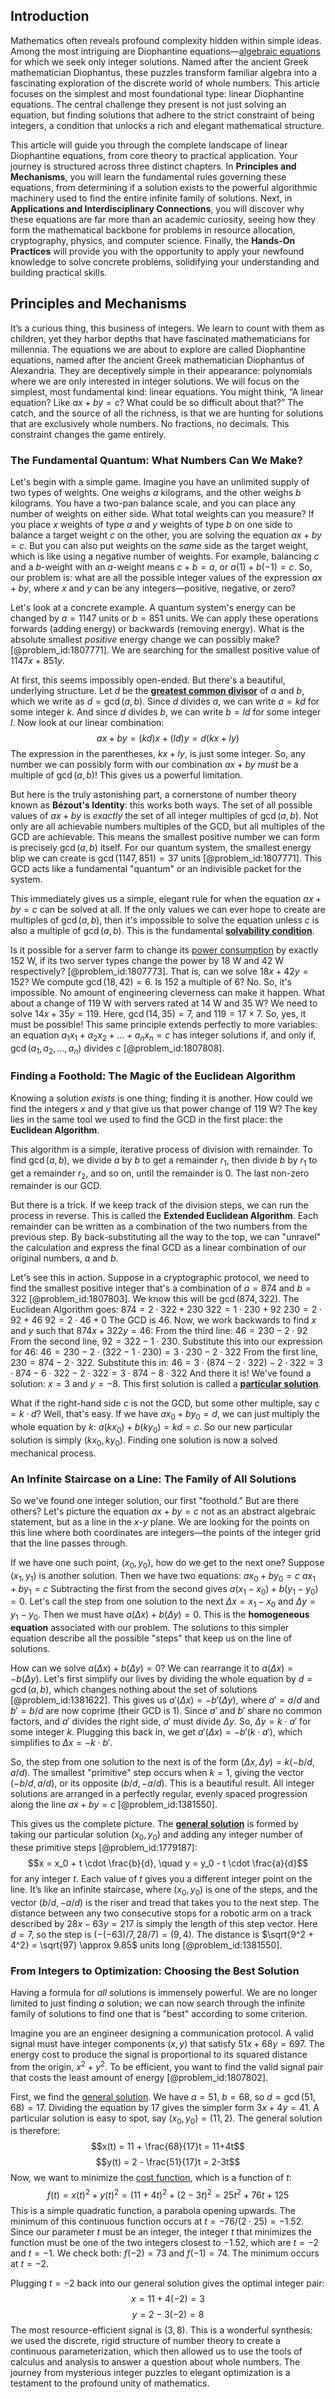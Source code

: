 ## Introduction
Mathematics often reveals profound complexity hidden within simple ideas. Among the most intriguing are Diophantine equations—[algebraic equations](@article_id:272171) for which we seek only integer solutions. Named after the ancient Greek mathematician Diophantus, these puzzles transform familiar algebra into a fascinating exploration of the discrete world of whole numbers. This article focuses on the simplest and most foundational type: linear Diophantine equations. The central challenge they present is not just solving an equation, but finding solutions that adhere to the strict constraint of being integers, a condition that unlocks a rich and elegant mathematical structure.

This article will guide you through the complete landscape of linear Diophantine equations, from core theory to practical application. Your journey is structured across three distinct chapters. In **Principles and Mechanisms**, you will learn the fundamental rules governing these equations, from determining if a solution exists to the powerful algorithmic machinery used to find the entire infinite family of solutions. Next, in **Applications and Interdisciplinary Connections**, you will discover why these equations are far more than an academic curiosity, seeing how they form the mathematical backbone for problems in resource allocation, cryptography, physics, and computer science. Finally, the **Hands-On Practices** will provide you with the opportunity to apply your newfound knowledge to solve concrete problems, solidifying your understanding and building practical skills.

## Principles and Mechanisms

It’s a curious thing, this business of integers. We learn to count with them as children, yet they harbor depths that have fascinated mathematicians for millennia. The equations we are about to explore are called Diophantine equations, named after the ancient Greek mathematician Diophantus of Alexandria. They are deceptively simple in their appearance: polynomials where we are only interested in integer solutions. We will focus on the simplest, most fundamental kind: linear equations. You might think, “A linear equation? Like $ax + by = c$? What could be so difficult about that?” The catch, and the source of all the richness, is that we are hunting for solutions that are exclusively whole numbers. No fractions, no decimals. This constraint changes the game entirely.

### The Fundamental Quantum: What Numbers Can We Make?

Let's begin with a simple game. Imagine you have an unlimited supply of two types of weights. One weighs $a$ kilograms, and the other weighs $b$ kilograms. You have a two-pan balance scale, and you can place any number of weights on either side. What total weights can you measure? If you place $x$ weights of type $a$ and $y$ weights of type $b$ on one side to balance a target weight $c$ on the other, you are solving the equation $ax + by = c$. But you can also put weights on the *same* side as the target weight, which is like using a negative number of weights. For example, balancing $c$ and a $b$-weight with an $a$-weight means $c+b=a$, or $a(1) + b(-1) = c$. So, our problem is: what are all the possible integer values of the expression $ax + by$, where $x$ and $y$ can be any integers—positive, negative, or zero?

Let's look at a concrete example. A quantum system's energy can be changed by $a=1147$ units or $b=851$ units. We can apply these operations forwards (adding energy) or backwards (removing energy). What is the absolute smallest *positive* energy change we can possibly make? [@problem_id:1807771]. We are searching for the smallest positive value of $1147x + 851y$.

At first, this seems impossibly open-ended. But there's a beautiful, underlying structure. Let $d$ be the **[greatest common divisor](@article_id:142453)** of $a$ and $b$, which we write as $d = \gcd(a, b)$. Since $d$ divides $a$, we can write $a = kd$ for some integer $k$. And since $d$ divides $b$, we can write $b = ld$ for some integer $l$. Now look at our linear combination:
$$ax + by = (kd)x + (ld)y = d(kx + ly)$$
The expression in the parentheses, $kx + ly$, is just some integer. So, any number we can possibly form with our combination $ax+by$ *must* be a multiple of $\gcd(a, b)$! This gives us a powerful limitation.

But here is the truly astonishing part, a cornerstone of number theory known as **Bézout's Identity**: this works both ways. The set of all possible values of $ax+by$ is *exactly* the set of all integer multiples of $\gcd(a, b)$. Not only are all achievable numbers multiples of the GCD, but all multiples of the GCD are achievable. This means the smallest positive number we can form is precisely $\gcd(a, b)$ itself. For our quantum system, the smallest energy blip we can create is $\gcd(1147, 851) = 37$ units [@problem_id:1807771]. This GCD acts like a fundamental "quantum" or an indivisible packet for the system.

This immediately gives us a simple, elegant rule for when the equation $ax+by=c$ can be solved at all. If the only values we can ever hope to create are multiples of $\gcd(a, b)$, then it's impossible to solve the equation unless $c$ is also a multiple of $\gcd(a, b)$. This is the fundamental **[solvability condition](@article_id:166961)**.

Is it possible for a server farm to change its [power consumption](@article_id:174423) by exactly $152$ W, if its two server types change the power by $18$ W and $42$ W respectively? [@problem_id:1807773]. That is, can we solve $18x+42y = 152$? We compute $\gcd(18, 42) = 6$. Is $152$ a multiple of $6$? No. So, it's impossible. No amount of engineering cleverness can make it happen. What about a change of $119$ W with servers rated at $14$ W and $35$ W? We need to solve $14x+35y = 119$. Here, $\gcd(14, 35) = 7$, and $119 = 17 \times 7$. So, yes, it must be possible! This same principle extends perfectly to more variables: an equation $a_1x_1 + a_2x_2 + \dots + a_nx_n = c$ has integer solutions if, and only if, $\gcd(a_1, a_2, \dots, a_n)$ divides $c$ [@problem_id:1807808].

### Finding a Foothold: The Magic of the Euclidean Algorithm

Knowing a solution *exists* is one thing; finding it is another. How could we find the integers $x$ and $y$ that give us that power change of $119$ W? The key lies in the same tool we used to find the GCD in the first place: the **Euclidean Algorithm**.

This algorithm is a simple, iterative process of division with remainder. To find $\gcd(a, b)$, we divide $a$ by $b$ to get a remainder $r_1$, then divide $b$ by $r_1$ to get a remainder $r_2$, and so on, until the remainder is $0$. The last non-zero remainder is our GCD.

But there is a trick. If we keep track of the division steps, we can run the process in reverse. This is called the **Extended Euclidean Algorithm**. Each remainder can be written as a combination of the two numbers from the previous step. By back-substituting all the way to the top, we can "unravel" the calculation and express the final GCD as a linear combination of our original numbers, $a$ and $b$.

Let's see this in action. Suppose in a cryptographic protocol, we need to find the smallest positive integer that's a combination of $a=874$ and $b=322$ [@problem_id:1807803]. We know this will be $\gcd(874, 322)$.
The Euclidean Algorithm goes:
$874 = 2 \cdot 322 + 230$
$322 = 1 \cdot 230 + 92$
$230 = 2 \cdot 92 + 46$
$92 = 2 \cdot 46 + 0$
The GCD is $46$. Now, we work backwards to find $x$ and $y$ such that $874x+322y=46$:
From the third line: $46 = 230 - 2 \cdot 92$
From the second line, $92 = 322 - 1 \cdot 230$. Substitute this into our expression for 46:
$46 = 230 - 2 \cdot (322 - 1 \cdot 230) = 3 \cdot 230 - 2 \cdot 322$
From the first line, $230 = 874 - 2 \cdot 322$. Substitute this in:
$46 = 3 \cdot (874 - 2 \cdot 322) - 2 \cdot 322 = 3 \cdot 874 - 6 \cdot 322 - 2 \cdot 322 = 3 \cdot 874 - 8 \cdot 322$
And there it is! We've found a solution: $x=3$ and $y=-8$. This first solution is called a **[particular solution](@article_id:148586)**.

What if the right-hand side $c$ is not the GCD, but some other multiple, say $c = k \cdot d$? Well, that's easy. If we have $ax_0 + by_0 = d$, we can just multiply the whole equation by $k$: $a(kx_0) + b(ky_0) = kd = c$. So our new particular solution is simply $(kx_0, ky_0)$. Finding one solution is now a solved mechanical process.

### An Infinite Staircase on a Line: The Family of All Solutions

So we've found one integer solution, our first "foothold." But are there others? Let's picture the equation $ax+by=c$ not as an abstract algebraic statement, but as a line in the $x$-$y$ plane. We are looking for the points on this line where both coordinates are integers—the points of the integer grid that the line passes through.

If we have one such point, $(x_0, y_0)$, how do we get to the next one? Suppose $(x_1, y_1)$ is another solution. Then we have two equations:
$ax_0 + by_0 = c$
$ax_1 + by_1 = c$
Subtracting the first from the second gives $a(x_1-x_0) + b(y_1-y_0) = 0$. Let's call the step from one solution to the next $\Delta x = x_1 - x_0$ and $\Delta y = y_1-y_0$. Then we must have $a(\Delta x) + b(\Delta y) = 0$. This is the **homogeneous equation** associated with our problem. The solutions to this simpler equation describe all the possible "steps" that keep us on the line of solutions.

How can we solve $a(\Delta x) + b(\Delta y) = 0$? We can rearrange it to $a(\Delta x) = -b(\Delta y)$. Let's first simplify our lives by dividing the whole equation by $d = \gcd(a, b)$, which changes nothing about the set of solutions [@problem_id:1381622]. This gives us $a'(\Delta x) = -b'(\Delta y)$, where $a' = a/d$ and $b'=b/d$ are now coprime (their GCD is 1). Since $a'$ and $b'$ share no common factors, and $a'$ divides the right side, $a'$ must divide $\Delta y$. So, $\Delta y = k \cdot a'$ for some integer $k$. Plugging this back in, we get $a'(\Delta x) = -b'(k \cdot a')$, which simplifies to $\Delta x = -k \cdot b'$.

So, the step from one solution to the next is of the form $(\Delta x, \Delta y) = k(-b/d, a/d)$. The smallest "primitive" step occurs when $k=1$, giving the vector $(-b/d, a/d)$, or its opposite $(b/d, -a/d)$. This is a beautiful result. All integer solutions are arranged in a perfectly regular, evenly spaced progression along the line $ax+by=c$ [@problem_id:1381550].

This gives us the complete picture. The **[general solution](@article_id:274512)** is formed by taking our particular solution $(x_0, y_0)$ and adding any integer number of these primitive steps [@problem_id:1779187]:
$$x = x_0 + t \cdot \frac{b}{d}, \quad y = y_0 - t \cdot \frac{a}{d}$$
for any integer $t$. Each value of $t$ gives you a different integer point on the line. It’s like an infinite staircase, where $(x_0, y_0)$ is one of the steps, and the vector $(b/d, -a/d)$ is the riser and tread that takes you to the next step. The distance between any two consecutive stops for a robotic arm on a track described by $28x-63y=217$ is simply the length of this step vector. Here $d=7$, so the step is $( -(-63)/7, 28/7 ) = (9, 4)$. The distance is $\sqrt{9^2 + 4^2} = \sqrt{97} \approx 9.85$ units long [@problem_id:1381550].

### From Integers to Optimization: Choosing the Best Solution

Having a formula for *all* solutions is immensely powerful. We are no longer limited to just finding *a* solution; we can now search through the infinite family of solutions to find one that is "best" according to some criterion.

Imagine you are an engineer designing a communication protocol. A valid signal must have integer components $(x, y)$ that satisfy $51x+68y=697$. The energy cost to produce the signal is proportional to its squared distance from the origin, $x^2+y^2$. To be efficient, you want to find the valid signal pair that costs the least amount of energy [@problem_id:1807802].

First, we find the [general solution](@article_id:274512). We have $a=51$, $b=68$, so $d=\gcd(51, 68)=17$. Dividing the equation by $17$ gives the simpler form $3x+4y=41$. A particular solution is easy to spot, say $(x_0, y_0) = (11, 2)$. The general solution is therefore:
$$x(t) = 11 + \frac{68}{17}t = 11+4t$$
$$y(t) = 2 - \frac{51}{17}t = 2-3t$$
Now, we want to minimize the [cost function](@article_id:138187), which is a function of $t$:
$$f(t) = x(t)^2 + y(t)^2 = (11+4t)^2 + (2-3t)^2 = 25t^2 + 76t + 125$$
This is a simple quadratic function, a parabola opening upwards. The minimum of this continuous function occurs at $t = -76/(2 \cdot 25) = -1.52$. Since our parameter $t$ must be an integer, the integer $t$ that minimizes the function must be one of the two integers closest to $-1.52$, which are $t=-2$ and $t=-1$. We check both: $f(-2)=73$ and $f(-1)=74$. The minimum occurs at $t=-2$.

Plugging $t=-2$ back into our general solution gives the optimal integer pair:
$$x = 11+4(-2) = 3$$
$$y = 2-3(-2) = 8$$
The most resource-efficient signal is $(3, 8)$. This is a wonderful synthesis: we used the discrete, rigid structure of number theory to create a continuous parameterization, which then allowed us to use the tools of calculus and analysis to answer a question about whole numbers. The journey from mysterious integer puzzles to elegant optimization is a testament to the profound unity of mathematics.